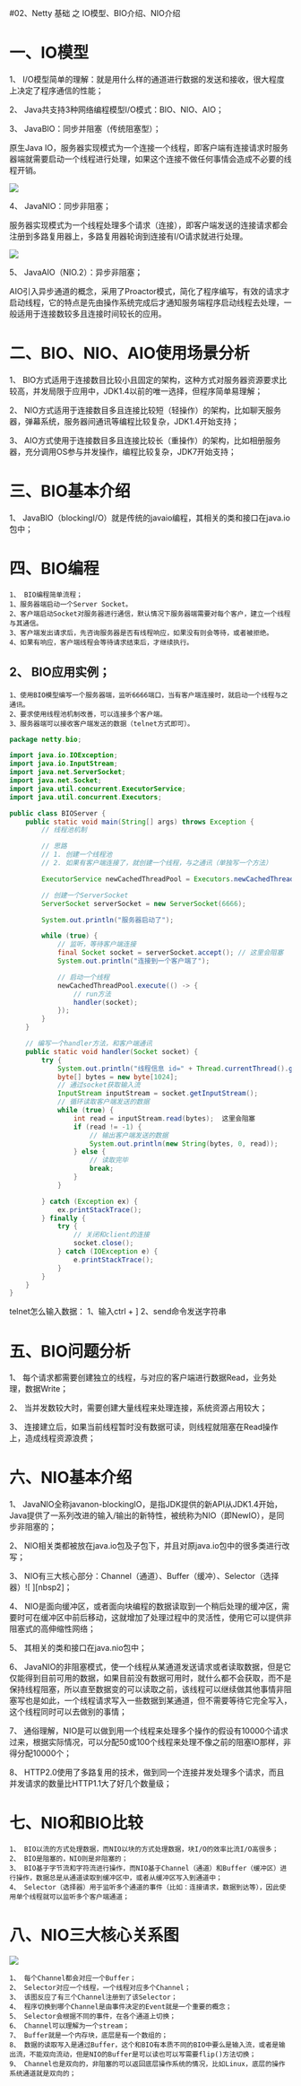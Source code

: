 #02、Netty 基础 之 IO模型、BIO介绍、NIO介绍


# 一、IO模型

1、 I/O模型简单的理解：就是用什么样的通道进行数据的发送和接收，很大程度上决定了程序通信的性能；

2、 Java共支持3种网络编程模型I/O模式：BIO、NIO、AIO；

3、 JavaBIO：同步并阻塞（传统阻塞型）；

原生Java IO，服务器实现模式为一个连接一个线程，即客户端有连接请求时服务器端就需要启动一个线程进行处理，如果这个连接不做任何事情会造成不必要的线程开销。


![](assets/000/01/100/01/000/003/02-1728696576756.png)

4、 JavaNIO：同步非阻塞；

服务器实现模式为一个线程处理多个请求（连接），即客户端发送的连接请求都会注册到多路复用器上，多路复用器轮询到连接有I/O请求就进行处理。


![](assets/000/01/100/01/000/003/02-1728696590634.png)


5、 JavaAIO（NIO.2）：异步非阻塞；


AIO引入异步通道的概念，采用了Proactor模式，简化了程序编写，有效的请求才启动线程，它的特点是先由操作系统完成后才通知服务端程序启动线程去处理，一般适用于连接数较多且连接时间较长的应用。



# 二、BIO、NIO、AIO使用场景分析

1、 BIO方式适用于连接数目比较小且固定的架构，这种方式对服务器资源要求比较高，并发局限于应用中，JDK1.4以前的唯一选择，但程序简单易理解；

2、 NIO方式适用于连接数目多且连接比较短（轻操作）的架构，比如聊天服务器，弹幕系统，服务器间通讯等编程比较复杂，JDK1.4开始支持；

3、 AIO方式使用于连接数目多且连接比较长（重操作）的架构，比如相册服务器，充分调用OS参与并发操作，编程比较复杂，JDK7开始支持；



# 三、BIO基本介绍

1、 JavaBIO（blockingI/O）就是传统的javaio编程，其相关的类和接口在java.io包中；


# 四、BIO编程

```
1、 BIO编程简单流程；
1、服务器端启动一个Server Socket。
2、客户端启动Socket对服务器进行通信，默认情况下服务器端需要对每个客户，建立一个线程与其通信。
3、客户端发出请求后，先咨询服务器是否有线程响应，如果没有则会等待，或者被拒绝。
4、如果有响应，客户端线程会等待请求结束后，才继续执行。
```

## 2、 BIO应用实例；

```
1、使用BIO模型编写一个服务器端，监听6666端口，当有客户端连接时，就启动一个线程与之通讯。
2、要求使用线程池机制改善，可以连接多个客户端。
3、服务器端可以接收客户端发送的数据（telnet方式即可）。
```



```java
package netty.bio;

import java.io.IOException;
import java.io.InputStream;
import java.net.ServerSocket;
import java.net.Socket;
import java.util.concurrent.ExecutorService;
import java.util.concurrent.Executors;

public class BIOServer {
	public static void main(String[] args) throws Exception {
		// 线程池机制

		// 思路
		// 1. 创建一个线程池
		// 2. 如果有客户端连接了，就创建一个线程，与之通讯（单独写一个方法）

		ExecutorService newCachedThreadPool = Executors.newCachedThreadPool();

		// 创建一个ServerSocket
		ServerSocket serverSocket = new ServerSocket(6666);

		System.out.println("服务器启动了");

		while (true) {
			// 监听，等待客户端连接
			final Socket socket = serverSocket.accept(); // 这里会阻塞
			System.out.println("连接到一个客户端了");

			// 启动一个线程
			newCachedThreadPool.execute(() -> {
				// run方法
				handler(socket);
			});
		}
	}

	// 编写一个handler方法，和客户端通讯
	public static void handler(Socket socket) {
		try {
			System.out.println("线程信息 id=" + Thread.currentThread().getId() + " 名字 name=" + Thread.currentThread().getName());
			byte[] bytes = new byte[1024];
			// 通过socket获取输入流
			InputStream inputStream = socket.getInputStream();
			// 循环读取客户端发送的数据
			while (true) {
				int read = inputStream.read(bytes);  这里会阻塞
				if (read != -1) {
					// 输出客户端发送的数据
					System.out.println(new String(bytes, 0, read));
				} else {
					// 读取完毕
					break;
				}
			}

		} catch (Exception ex) {
			ex.printStackTrace();
		} finally {
			try {
				// 关闭和client的连接
				socket.close();
			} catch (IOException e) {
				e.printStackTrace();
			}
		}
	}
}
```


telnet怎么输入数据：
1、输入ctrl + ]
2、send命令发送字符串





# 五、BIO问题分析

1、 每个请求都需要创建独立的线程，与对应的客户端进行数据Read，业务处理，数据Write；

2、 当并发数较大时，需要创建大量线程来处理连接，系统资源占用较大；

3、 连接建立后，如果当前线程暂时没有数据可读，则线程就阻塞在Read操作上，造成线程资源浪费；








# 六、NIO基本介绍

1、 JavaNIO全称javanon-blockingIO，是指JDK提供的新API从JDK1.4开始，Java提供了一系列改进的输入/输出的新特性，被统称为NIO（即NewIO），是同步非阻塞的；

2、 NIO相关类都被放在java.io包及子包下，并且对原java.io包中的很多类进行改写；

3、 NIO有三大核心部分：Channel（通道）、Buffer（缓冲）、Selector（选择器）![ ][nbsp2]；

4、 NIO是面向缓冲区，或者面向块编程的数据读取到一个稍后处理的缓冲区，需要时可在缓冲区中前后移动，这就增加了处理过程中的灵活性，使用它可以提供非阻塞式的高伸缩性网络；

5、 其相关的类和接口在java.nio包中；

6、 JavaNIO的非阻塞模式，使一个线程从某通道发送请求或者读取数据，但是它仅能得到目前可用的数据，如果目前没有数据可用时，就什么都不会获取，而不是保持线程阻塞，所以直至数据变的可以读取之前，该线程可以继续做其他事情非阻塞写也是如此，一个线程请求写入一些数据到某通道，但不需要等待它完全写入，这个线程同时可以去做别的事情；

7、 通俗理解，NIO是可以做到用一个线程来处理多个操作的假设有10000个请求过来，根据实际情况，可以分配50或100个线程来处理不像之前的阻塞IO那样，非得分配10000个；

8、 HTTP2.0使用了多路复用的技术，做到同一个连接并发处理多个请求，而且并发请求的数量比HTTP1.1大了好几个数量级；


# 七、NIO和BIO比较

```
1、 BIO以流的方式处理数据，而NIO以块的方式处理数据，块I/O的效率比流I/O高很多；
2、 BIO是阻塞的，NIO则是非阻塞的；
3、 BIO基于字节流和字符流进行操作，而NIO基于Channel（通道）和Buffer（缓冲区）进行操作，数据总是从通道读取到缓冲区中，或者从缓冲区写入到通道中；
4、 Selector（选择器）用于监听多个通道的事件（比如：连接请求，数据到达等），因此使用单个线程就可以监听多个客户端通道；
```


# 八、NIO三大核心关系图

![](assets/000/01/100/01/000/003/02-1728697887529.png)


```
1、 每个Channel都会对应一个Buffer；
2、 Selector对应一个线程，一个线程对应多个Channel；
3、 该图反应了有三个Channel注册到了该Selector；
4、 程序切换到哪个Channel是由事件决定的Event就是一个重要的概念；
5、 Selector会根据不同的事件，在各个通道上切换；
6、 Channel可以理解为一个stream；
7、 Buffer就是一个内存块，底层是有一个数组的；
8、 数据的读取写入是通过Buffer，这个和BIO有本质不同的BIO中要么是输入流，或者是输出流，不能双向流动，但是NIO的Buffer是可以读也可以写需要flip()方法切换；
9、 Channel也是双向的，非阻塞的可以返回底层操作系统的情况，比如Linux，底层的操作系统通道就是双向的；
```